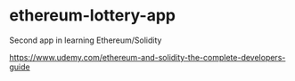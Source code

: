 # ethereum-lottery-app

Second app in learning Ethereum/Solidity

https://www.udemy.com/ethereum-and-solidity-the-complete-developers-guide
